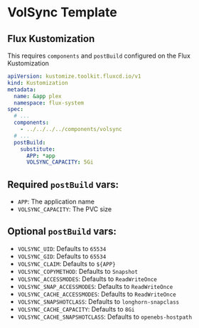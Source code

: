 # VolSync Template

## Flux Kustomization

This requires `components` and `postBuild` configured on the Flux Kustomization

```yaml
apiVersion: kustomize.toolkit.fluxcd.io/v1
kind: Kustomization
metadata:
  name: &app plex
  namespace: flux-system
spec:
  # ...
  components:
    - ../../../../components/volsync
  # ...
  postBuild:
    substitute:
      APP: *app
      VOLSYNC_CAPACITY: 5Gi
```

## Required `postBuild` vars:

- `APP`: The application name
- `VOLSYNC_CAPACITY`: The PVC size

## Optional `postBuild` vars:

- `VOLSYNC_UID`: Defaults to `65534`
- `VOLSYNC_GID`: Defaults to `65534`
- `VOLSYNC_CLAIM`: Defaults to `${APP}`
- `VOLSYNC_COPYMETHOD`: Defaults to `Snapshot`
- `VOLSYNC_ACCESSMODES`: Defaults to `ReadWriteOnce`
- `VOLSYNC_SNAP_ACCESSMODES`: Defaults to `ReadWriteOnce`
- `VOLSYNC_CACHE_ACCESSMODES`: Defaults to `ReadWriteOnce`
- `VOLSYNC_SNAPSHOTCLASS`: Defaults to `longhorn-snapclass`
- `VOLSYNC_CACHE_CAPACITY`: Defaults to `8Gi`
- `VOLSYNC_CACHE_SNAPSHOTCLASS`: Defaults to `openebs-hostpath`

